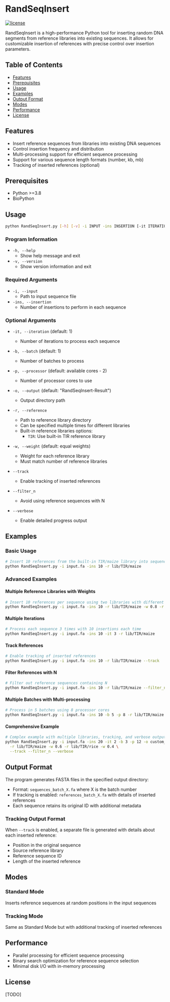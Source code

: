 # RandSeqInsert

[![license](https://img.shields.io/github/license/lutianyu2001/RandSeqInsert.svg)](https://github.com/lutianyu2001/RandSeqInsert/blob/master/LICENSE)

RandSeqInsert is a high-performance Python tool for inserting random DNA segments from reference libraries into existing sequences. It allows for customizable insertion of references with precise control over insertion parameters.

## Table of Contents

- [Features](#features)
- [Prerequisites](#prerequisites)
- [Usage](#usage)
- [Examples](#examples)
- [Output Format](#output-format)
- [Modes](#modes)
- [Performance](#performance)
- [License](#license)

## Features

- Insert reference sequences from libraries into existing DNA sequences
- Control insertion frequency and distribution
- Multi-processing support for efficient sequence processing
- Support for various sequence length formats (number, kb, mb)
- Tracking of inserted references (optional)

## Prerequisites
- Python >=3.8
- BioPython

## Usage

```bash
python RandSeqInsert.py [-h] [-v] -i INPUT -ins INSERTION [-it ITERATION] [-b BATCH] [-p PROCESSOR] [-o OUTPUT] [-r REFERENCE] [-w WEIGHT] [--track] [--filter_n] [--verbose]
```

### Program Information

- `-h, --help`
  - Show help message and exit
- `-v, --version`
  - Show version information and exit

### Required Arguments

- `-i, --input`
  - Path to input sequence file
- `-ins, --insertion`
  - Number of insertions to perform in each sequence

### Optional Arguments

- `-it, --iteration` (default: 1)
  - Number of iterations to process each sequence

- `-b, --batch` (default: 1)
  - Number of batches to process

- `-p, --processor` (default: available cores - 2)
  - Number of processor cores to use

- `-o, --output` (default: "RandSeqInsert-Result")
  - Output directory path

- `-r, --reference`
  - Path to reference library directory
  - Can be specified multiple times for different libraries
  - Built-in reference libraries options:
    - `TIR`: Use built-in TIR reference library

- `-w, --weight` (default: equal weights)
  - Weight for each reference library
  - Must match number of reference libraries

- `--track`
  - Enable tracking of inserted references

- `--filter_n`
  - Avoid using reference sequences with N

- `--verbose`
  - Enable detailed progress output

## Examples

### Basic Usage

```sh
# Insert 10 references from the built-in TIR/maize library into sequences in input.fa
python RandSeqInsert.py -i input.fa -ins 10 -r lib/TIR/maize
```

### Advanced Examples

#### Multiple Reference Libraries with Weights

```sh
# Insert 10 references per sequence using two libraries with different weights
python RandSeqInsert.py -i input.fa -ins 10 -r lib/TIR/maize -w 0.8 -r lib/TIR/rice -w 0.2
```

#### Multiple Iterations

```sh
# Process each sequence 3 times with 10 insertions each time
python RandSeqInsert.py -i input.fa -ins 10 -it 3 -r lib/TIR/maize
```

#### Track References

```sh
# Enable tracking of inserted references
python RandSeqInsert.py -i input.fa -ins 10 -r lib/TIR/maize --track
```

#### Filter References with N

```sh
# Filter out reference sequences containing N
python RandSeqInsert.py -i input.fa -ins 10 -r lib/TIR/maize --filter_n
```

#### Multiple Batches with Multi-processing

```sh
# Process in 5 batches using 8 processor cores
python RandSeqInsert.py -i input.fa -ins 10 -b 5 -p 8 -r lib/TIR/maize
```

#### Comprehensive Example

```sh
# Complex example with multiple libraries, tracking, and verbose output
python RandSeqInsert.py -i input.fa -ins 20 -it 2 -b 3 -p 12 -o custom_output \
  -r lib/TIR/maize -w 0.6 -r lib/TIR/rice -w 0.4 \
  --track --filter_n --verbose
```

## Output Format

The program generates FASTA files in the specified output directory:
- Format: `sequences_batch_X.fa` where X is the batch number
- If tracking is enabled: `references_batch_X.fa` with details of inserted references
- Each sequence retains its original ID with additional metadata

### Tracking Output Format

When `--track` is enabled, a separate file is generated with details about each inserted reference:
- Position in the original sequence
- Source reference library
- Reference sequence ID
- Length of the inserted reference

## Modes

### Standard Mode

Inserts reference sequences at random positions in the input sequences

### Tracking Mode

Same as Standard Mode but with additional tracking of inserted references

## Performance

- Parallel processing for efficient sequence processing
- Binary search optimization for reference sequence selection
- Minimal disk I/O with in-memory processing

## License

[TODO]

